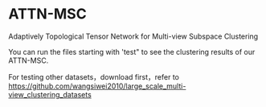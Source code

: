 # ATTN-MSC
Adaptively Topological Tensor Network for Multi-view Subspace Clustering



You can run the files starting with 'test" to see the clustering results of our ATTN-MSC.



For testing other datasets，download first，refer to https://github.com/wangsiwei2010/large_scale_multi-view_clustering_datasets
